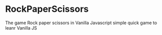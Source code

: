 # RockPaperScissors
The game Rock paper scissors in Vanilla Javascript
simple quick game to leanr Vanilla JS
